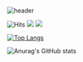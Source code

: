 ![header](https://capsule-render.vercel.app/api?type=waving&color=a567bf&height=200&section=header&text=Hyemin%20Choi&fontSize=60&fontAlignY=35&fontColor=FFFFFF)

![Hits](https://hits.seeyoufarm.com/api/count/incr/badge.svg?url=https%3A%2F%2Fgithub.com%2FHyemin-12&count_bg=%23000000&title_bg=%23000000&icon=github.svg&icon_color=%23E6E6E6&title=GitHub&edge_flat=false)
 <a href="https://www.instagram.com/hyemin.05"><img src="https://img.shields.io/badge/Instagram-c06bbe?style=flat&logo=Instagram&logoColor=FFFFFF"/></a>
<a href="https://velog.io/@chm0202"><img src="https://img.shields.io/badge/Velog-20C997?style=flat&logo=Velog&logoColor=FFFFFF"/></a>


[![Top Langs](https://github-readme-stats.vercel.app/api/top-langs/?username=Hyemin-12&layout=compact&title_color=b472c2&text_color=FFFFFF&icon_color=f6e06a&bg_color=000000)](https://github.com/Hyemin-12/github-readme-stats)

![Anurag's GitHub stats](https://github-readme-stats.vercel.app/api?username=Hyemin-12&show_icons=true&title_color=b472c2&text_color=FFFFFF&icon_color=f6e06a&bg_color=000000)

<!--
**Hyemin-12/Hyemin-12** is a ✨ _special_ ✨ repository because its `README.md` (this file) appears on your GitHub profile.

Here are some ideas to get you started:

- 🔭 I’m currently working on ...
- 🌱 I’m currently learning ...
- 👯 I’m looking to collaborate on ...
- 🤔 I’m looking for help with ...
- 💬 Ask me about ...
- 📫 How to reach me: ...
- 😄 Pronouns: ...
- ⚡ Fun fact: ...
-->
